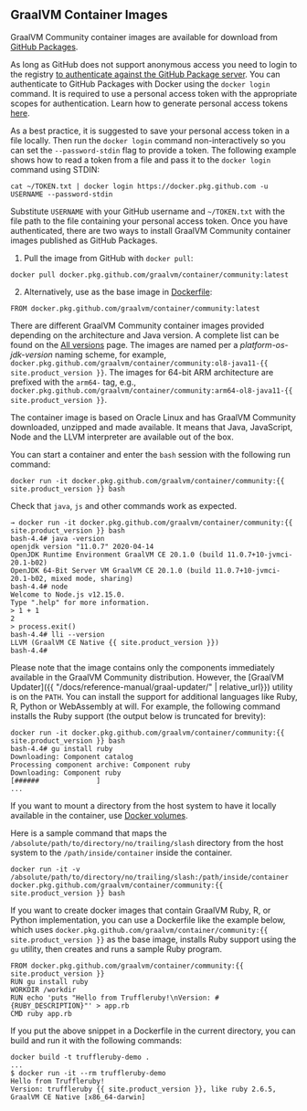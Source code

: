 ## GraalVM Container Images

GraalVM Community container images are available for download from [GitHub Packages](https://github.com/graalvm/container/packages/237037).

As long as GitHub does not support anonymous access you need to login to the registry [to authenticate against the GitHub Package server](https://help.github.com/en/packages/using-github-packages-with-your-projects-ecosystem/configuring-docker-for-use-with-github-packages).
You can authenticate to GitHub Packages with Docker using the `docker login`
command. It is required to use a personal access token with the appropriate
scopes for authentication. Learn how to generate personal access tokens [here](https://help.github.com/en/github/authenticating-to-github/creating-a-personal-access-token-for-the-command-line).

As a best practice, it is suggested to save your
personal access token in a file locally. Then run the `docker
login` command non-interactively so you can set the `--password-stdin` flag to
provide a token. The following example shows how to read a token from a file and
pass it to the `docker login` command using STDIN:
```
cat ~/TOKEN.txt | docker login https://docker.pkg.github.com -u USERNAME --password-stdin
```
Substitute `USERNAME` with your GitHub username and `~/TOKEN.txt` with the file
path to the file containing your personal access token. Once you have
authenticated, there are two ways to install GraalVM Community container images
published as GitHub Packages.

1. Pull the image from GitHub with `docker pull`:
```
docker pull docker.pkg.github.com/graalvm/container/community:latest
```
2. Alternatively, use as the base image in [Dockerfile](https://docs.docker.com/engine/reference/builder/):
```
FROM docker.pkg.github.com/graalvm/container/community:latest
```

There are different GraalVM Community container images provided depending on the
architecture and Java version. A complete list can be found on the [All versions](https://github.com/graalvm/container/packages/237037/versions) page. The images are named per a _platform-os-jdk-version_ naming scheme, for example,
`docker.pkg.github.com/graalvm/container/community:ol8-java11-{{ site.product_version }}`. The
images for 64-bit ARM architecture are prefixed with the `arm64-` tag, e.g.,
`docker.pkg.github.com/graalvm/container/community:arm64-ol8-java11-{{ site.product_version }}`.

The container image is based on Oracle Linux and has GraalVM Community
downloaded, unzipped and made available. It means that Java, JavaScript, Node
and the LLVM interpreter are available out of the box.

You can start a container and enter the `bash` session with the following run command:
```
docker run -it docker.pkg.github.com/graalvm/container/community:{{ site.product_version }} bash
```
Check that `java`, `js` and other commands work as expected.
```
→ docker run -it docker.pkg.github.com/graalvm/container/community:{{ site.product_version }} bash
bash-4.4# java -version
openjdk version "11.0.7" 2020-04-14
OpenJDK Runtime Environment GraalVM CE 20.1.0 (build 11.0.7+10-jvmci-20.1-b02)
OpenJDK 64-Bit Server VM GraalVM CE 20.1.0 (build 11.0.7+10-jvmci-20.1-b02, mixed mode, sharing)
bash-4.4# node
Welcome to Node.js v12.15.0.
Type ".help" for more information.
> 1 + 1
2
> process.exit()
bash-4.4# lli --version
LLVM (GraalVM CE Native {{ site.product_version }})
bash-4.4#
```

Please note that the image contains only the components immediately available in the GraalVM Community distribution.
However, the [GraalVM Updater]({{ "/docs/reference-manual/graal-updater/" | relative_url}}) utility is on the `PATH`.
You can install the support for additional languages like Ruby, R, Python or WebAssembly at will.
For example, the following command installs the Ruby support (the output below is truncated for brevity):

```
docker run -it docker.pkg.github.com/graalvm/container/community:{{ site.product_version }} bash
bash-4.4# gu install ruby
Downloading: Component catalog
Processing component archive: Component ruby
Downloading: Component ruby
[######              ]
...
```

If you want to mount a directory from the host system to have it locally available in the container,
use [Docker volumes](https://docs.docker.com/storage/volumes/#choose-the--v-or---mount-flag).

Here is a sample command that maps the `/absolute/path/to/directory/no/trailing/slash` directory from the host system to the `/path/inside/container` inside the container.

```
docker run -it -v /absolute/path/to/directory/no/trailing/slash:/path/inside/container docker.pkg.github.com/graalvm/container/community:{{ site.product_version }} bash
```

If you want to create docker images that contain GraalVM Ruby, R, or Python implementation, you can use a Dockerfile like the example below, which uses `docker.pkg.github.com/graalvm/container/community:{{ site.product_version }}` as the base image, installs Ruby support using the `gu` utility, then creates and runs a sample Ruby program.

```
FROM docker.pkg.github.com/graalvm/container/community:{{ site.product_version }}
RUN gu install ruby
WORKDIR /workdir
RUN echo 'puts "Hello from Truffleruby!\nVersion: #{RUBY_DESCRIPTION}"' > app.rb
CMD ruby app.rb
```

If you put the above snippet in a Dockerfile in the current directory,
you can build and run it with the following commands:

```
docker build -t truffleruby-demo .
...
$ docker run -it --rm truffleruby-demo
Hello from Truffleruby!
Version: truffleruby {{ site.product_version }}, like ruby 2.6.5, GraalVM CE Native [x86_64-darwin]
```
